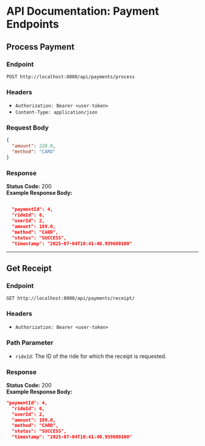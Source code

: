 # API Documentation: Payment Endpoints

## Process Payment

### Endpoint
`POST http://localhost:8080/api/payments/process`

### Headers
- `Authorization: Bearer <user-token>`  
- `Content-Type: application/json`

### Request Body
```json
{
  "amount": 228.0,
  "method": "CARD"
}
```

### Response
**Status Code:** 200  
**Example Response Body:**
```json

  "paymentId": 4,
  "rideId": 6,
  "userId": 2,
  "amount": 189.0,
  "method": "CARD",
  "status": "SUCCESS",
  "timestamp": "2025-07-04T10:41:40.939680100"

```

---

## Get Receipt

### Endpoint
`GET http://localhost:8080/api/payments/receipt/`

### Headers
- `Authorization: Bearer <user-token>`

### Path Parameter
- `rideId`: The ID of the ride for which the receipt is requested.

### Response
**Status Code:** 200  
**Example Response Body:**
```json
"paymentId": 4,
  "rideId": 6,
  "userId": 2,
  "amount": 189.0,
  "method": "CARD",
  "status": "SUCCESS",
  "timestamp": "2025-07-04T10:41:40.939680100"

````